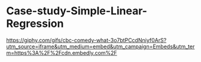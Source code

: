 # Case-study-Simple-Linear-Regression

https://giphy.com/gifs/cbc-comedy-what-3o7btPCcdNniyf0ArS?utm_source=iframe&utm_medium=embed&utm_campaign=Embeds&utm_term=https%3A%2F%2Fcdn.embedly.com%2F
